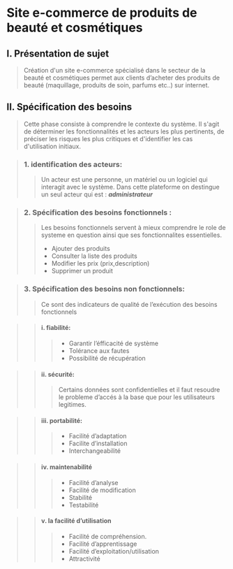    # Site e-commerce de produits de beauté et cosmétiques
   ## I. Présentation de sujet
   > Création d'un site e-commerce spécialisé dans le secteur de la beauté et cosmétiques permet aux clients d’acheter des produits de beauté (maquillage, produits de soin,          parfums etc..) sur internet.
   
   ## II. Spécification des besoins
   
   > Cette phase consiste à comprendre le contexte du système. Il s'agit de déterminer les fonctionnalités et les acteurs les plus pertinents, de préciser les risques les plus        critiques et d'identifier les cas d'utilisation initiaux.
   
   > ### 1. identification des acteurs:
   >> Un acteur est une personne, un matériel ou un logiciel qui interagit avec le système. Dans cette plateforme on destingue un seul acteur qui est : ***administrateur***
   
   > ###  2. Spécification des besoins fonctionnels :
   >> Les besoins fonctionnels servent à mieux comprendre le role de systeme en question ainsi que ses fonctionnalites essentielles.  
   >> * Ajouter des produits
   >> * Consulter la liste des produits 
   >> * Modifier les prix (prix,description)
   >> * Supprimer un produit
  
  > ###  3. Spécification des besoins non fonctionnels:
  >> Ce sont des indicateurs de qualité de l’exécution des besoins fonctionnels
  
  
  >> #### i. fiabilité:
  >>> * Garantir l’éfficacité de système  
  >>> * Tolérance aux fautes  
  >>> * Possibilité de récupération
  
  
  >> #### ii. sécurité:
  >>> Certains données sont confidentielles et il faut resoudre le probleme d’accés à la base que pour les utilisateurs legitimes.
  
  
  >> #### iii. portabilité:  
  >>> * Facilité d’adaptation  
  >>> * Facilite d’installation  
  >>> * Interchangeabilité

  >> #### iv. maintenabilité
  >>> * Facilité d’analyse
  >>> * Facilité de modification
  >>> * Stabilité
  >>> * Testabilité
  
  >> #### v. la facilité d’utilisation
  >>> * Facilité de compréhension.
  >>> * Facilité d’apprentissage
  >>> * Facilité d’exploitation/utilisation
  >>> * Attractivité
